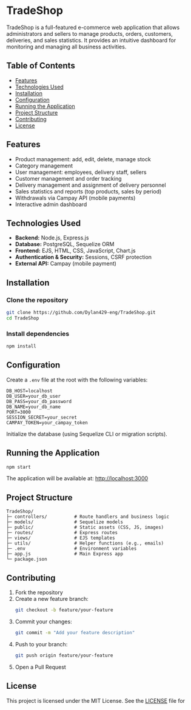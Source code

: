 # TradeShop

TradeShop is a full-featured e-commerce web application that allows administrators and sellers to manage products, orders, customers, deliveries, and sales statistics. It provides an intuitive dashboard for monitoring and managing all business activities.

## Table of Contents
- [Features](#features)
- [Technologies Used](#technologies-used)
- [Installation](#installation)
- [Configuration](#configuration)
- [Running the Application](#running-the-application)
- [Project Structure](#project-structure)
- [Contributing](#contributing)
- [License](#license)

## Features
- Product management: add, edit, delete, manage stock
- Category management
- User management: employees, delivery staff, sellers
- Customer management and order tracking
- Delivery management and assignment of delivery personnel
- Sales statistics and reports (top products, sales by period)
- Withdrawals via Campay API (mobile payments)
- Interactive admin dashboard

## Technologies Used
- **Backend:** Node.js, Express.js
- **Database:** PostgreSQL, Sequelize ORM
- **Frontend:** EJS, HTML, CSS, JavaScript, Chart.js
- **Authentication & Security:** Sessions, CSRF protection
- **External API:** Campay (mobile payment)

## Installation

### Clone the repository
```bash
git clone https://github.com/Dylan429-eng/TradeShop.git
cd TradeShop
```

### Install dependencies
```bash
npm install
```

## Configuration

Create a `.env` file at the root with the following variables:
```env
DB_HOST=localhost
DB_USER=your_db_user
DB_PASS=your_db_password
DB_NAME=your_db_name
PORT=3000
SESSION_SECRET=your_secret
CAMPAY_TOKEN=your_campay_token
```

Initialize the database (using Sequelize CLI or migration scripts).

## Running the Application
```bash
npm start
```
The application will be available at: [http://localhost:3000](http://localhost:3000)

## Project Structure
```
TradeShop/
├─ controllers/          # Route handlers and business logic
├─ models/               # Sequelize models
├─ public/               # Static assets (CSS, JS, images)
├─ routes/               # Express routes
├─ views/                # EJS templates
├─ utils/                # Helper functions (e.g., emails)
├─ .env                  # Environment variables
├─ app.js                # Main Express app
└─ package.json
```

## Contributing

1. Fork the repository
2. Create a new feature branch:
   ```bash
   git checkout -b feature/your-feature
   ```
3. Commit your changes:
   ```bash
   git commit -m "Add your feature description"
   ```
4. Push to your branch:
   ```bash
   git push origin feature/your-feature
   ```
5. Open a Pull Request

## License

This project is licensed under the MIT License. See the [LICENSE](LICENSE) file for